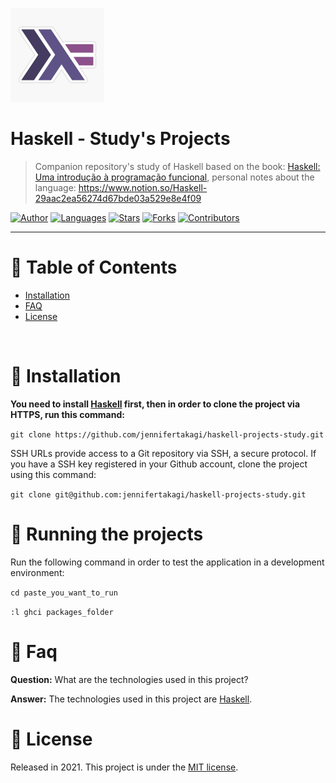 <p align="left">
   <img src="docs/logo.jpg" width="150"/>
</p>

# Haskell - Study's Projects

> Companion repository's study of Haskell based on the book: [Haskell: Uma introdução à programação funcional](https://www.casadocodigo.com.br/products/livro-haskell), personal notes about the language: https://www.notion.so/Haskell-29aac2ea56274d67bde03a529e8e4f09

[![Author](https://img.shields.io/badge/author-jennifertakagi-ff9000?style=flat-square)](https://github.com/jennifertakagi)
[![Languages](https://img.shields.io/github/languages/count/jennifertakagi/haskell-projects-study?color=%23ff9000&style=flat-square)](#)
[![Stars](https://img.shields.io/github/stars/jennifertakagi/haskell-projects-study?color=ff9000&style=flat-square)](https://github.com/jennifertakagi/go-projects-study/stargazers)
[![Forks](https://img.shields.io/github/forks/jennifertakagi/haskell-projects-study?color=%23ff9000&style=flat-square)](https://github.com/jennifertakagi/go-projects-study/network/members)
[![Contributors](https://img.shields.io/github/contributors/jennifertakagi/haskell-projects-study?color=ff9000&style=flat-square)](https://github.com/jennifertakagi/go-projects-study/graphs/contributors)

---

# :pushpin: Table of Contents

* [Installation](#construction_worker-installation)
* [FAQ](#postbox-faq)
* [License](#closed_book-license)

<br />

# :construction_worker: Installation

**You need to install [Haskell](https://www.haskell.org/downloads/) first, then in order to clone the project via HTTPS, run this command:**

```git clone https://github.com/jennifertakagi/haskell-projects-study.git```

SSH URLs provide access to a Git repository via SSH, a secure protocol. If you have a SSH key registered in your Github account, clone the project using this command:

```git clone git@github.com:jennifertakagi/haskell-projects-study.git```

# :runner: Running the projects

Run the following command in order to test the application in a development environment:

```cd paste_you_want_to_run```

```:l ghci packages_folder```


# :postbox: Faq

**Question:** What are the technologies used in this project?

**Answer:** The technologies used in this project are [Haskell](https://www.haskell.org/).

# :closed_book: License

Released in 2021.
This project is under the [MIT license](https://github.com/jennifertakagi/haskell-projects-study/master/LICENSE).
